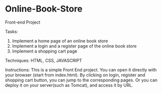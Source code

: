 # Online-Book-Store
Front-end Project

Tasks:
  1. Implement a home page of an online book store
  2. Implement a login and a register page of the online book store
  3. Implement a shopping cart page 

Techniques: HTML, CSS, JAVASCRIPT

Instructions:
  This is a simple Front End project. You can open it directly with your browser (start from index.html). By clicking on login, register
  and shopping cart button, you can jump to the corresponding pages.
  Or you can deploy it on your server(such as Tomcat), and access it by URL.
